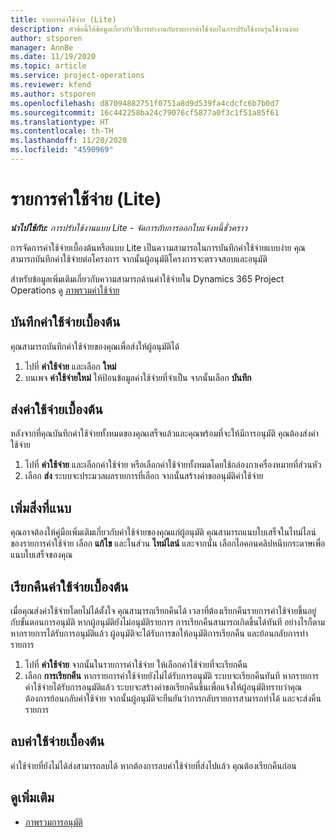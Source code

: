 ```yaml
---
title: รายการค่าใช้จ่าย (Lite)
description: หัวข้อนี้ให้ข้อมูลเกี่ยวกับวิธีการทำงานกับรายการค่าใช้จ่ายในการปรับใช้งานรุ่นใช้งานง่าย
author: stsporen
manager: AnnBe
ms.date: 11/19/2020
ms.topic: article
ms.service: project-operations
ms.reviewer: kfend
ms.author: stsporen
ms.openlocfilehash: d87094882751f0751a8d9d539fa4cdcfc6b7b0d7
ms.sourcegitcommit: 16c442258ba24c79076cf5877a0f3c1f51a85f61
ms.translationtype: HT
ms.contentlocale: th-TH
ms.lasthandoff: 11/20/2020
ms.locfileid: "4590969"
---
```

# <a name="expense-entry-lite"></a>รายการค่าใช้จ่าย (Lite)

_**นำไปใช้กับ:** การปรับใช้งานแบบ Lite - จัดการกับการออกใบแจ้งหนี้ชั่วคราว_

การจัดการค่าใช้จ่ายเบื้องต้นหรือแบบ Lite เป็นความสามารถในการบันทึกค่าใช้จ่ายแบบง่าย คุณสามารถบันทึกค่าใช้จ่ายต่อโครงการ จากนั้นผู้อนุมัติโครงการจะตรวจสอบและอนุมัติ

สำหรับข้อมูลเพิ่มเติมเกี่ยวกับความสามารถด้านค่าใช้จ่ายใน Dynamics 365 Project Operations ดู [ภาพรวมค่าใช้จ่าย](expense-overview.md)

## <a name="capture-a-basic-expense"></a>บันทึกค่าใช้จ่ายเบื้องต้น

คุณสามารถบันทึกค่าใช้จ่ายของคุณเพื่อส่งให้ผู้อนุมัติได้

1. ไปที่ **ค่าใช้จ่าย** และเลือก **ใหม่**
2. บนเพจ **ค่าใช้จ่ายใหม่** ให้ป้อนข้อมูลค่าใช้จ่ายที่จำเป็น จากนั้นเลือก **บันทึก**

## <a name="submit-a-basic-expense"></a>ส่งค่าใช้จ่ายเบื้องต้น

หลังจากที่คุณบันทึกค่าใช้จ่ายทั้งหมดของคุณเสร็จแล้วและคุณพร้อมที่จะให้มีการอนุมัติ คุณต้องส่งค่าใช้จ่าย

1. ไปที่ **ค่าใช้จ่าย** และเลือกค่าใช้จ่าย หรือเลือกค่าใช้จ่ายทั้งหมดโดยใช้กล่องกาเครื่องหมายที่ส่วนหัว
2. เลือก **ส่ง** ระบบจะประมวลผลรายการที่เลือก จากนั้นสร้างคำขออนุมัติค่าใช้จ่าย

## <a name="add-an-attachment"></a>เพิ่มสิ่งที่แนบ

คุณอาจต้องให้คู่มือเพิ่มเติมเกี่ยวกับค่าใช้จ่ายของคุณแก่ผู้อนุมัติ คุณสามารถแนบใบเสร็จในไทม์ไลน์ของรายการค่าใช้จ่าย เลือก **แก้ไข** และในส่วน **ไทม์ไลน์** และจากนั้น เลือกไอคอนคลิปหนีบกระดาษเพื่อแนบใบเสร็จของคุณ

## <a name="recall-a-basic-expense"></a>เรียกคืนค่าใช้จ่ายเบื้องต้น

เมื่อคุณส่งค่าใช้จ่ายโดยไม่ได้ตั้งใจ คุณสามารถเรียกคืนได้ เวลาที่ต้องเรียกคืนรายการค่าใช้จ่ายขึ้นอยู่กับขั้นตอนการอนุมัติ  หากผู้อนุมัติยังไม่อนุมัติรายการ การเรียกคืนสามารถเกิดขึ้นได้ทันที อย่างไรก็ตาม หากรายการได้รับการอนุมัติแล้ว ผู้อนุมัติจะได้รับการขอให้อนุมัติการเรียกคืน และย้อนกลับการทำรายการ

1. ไปที่ **ค่าใช้จ่าย** จากนั้นในรายการค่าใช้จ่าย ให้เลือกค่าใช้จ่ายที่จะเรียกคืน
2. เลือก **การเรียกคืน** หากรายการค่าใช้จ่ายยังไม่ได้รับการอนุมัติ ระบบจะเรียกคืนทันที หากรายการค่าใช้จ่ายได้รับการอนุมัติแล้ว ระบบจะสร้างคำขอเรียกคืนขึ้นเพื่อแจ้งให้ผู้อนุมัติทราบว่าคุณต้องการย้อนกลับค่าใช้จ่าย จากนั้นผู้อนุมัติจะยืนยันว่าการกลับรายการสามารถทำได้ และจะส่งคืนรายการ

## <a name="delete-a-basic-expense"></a>ลบค่าใช้จ่ายเบื้องต้น

ค่าใช้จ่ายที่ยังไม่ได้ส่งสามารถลบได้ หากต้องการลบค่าใช้จ่ายที่ส่งไปแล้ว คุณต้องเรียกคืนก่อน

## <a name="see-also"></a>ดูเพิ่มเติม

- [ภาพรวมการอนุมัติ](../approvals/approvals-overview.md)
